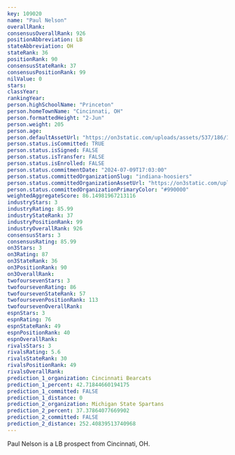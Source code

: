 ```yaml
---
key: 109020
name: "Paul Nelson"
overallRank: 
consensusOverallRank: 926
positionAbbreviation: LB
stateAbbreviation: OH
stateRank: 36
positionRank: 90
consensusStateRank: 37
consensusPositionRank: 99
nilValue: 0
stars: 
classYear: 
rankingYear: 
person.highSchoolName: "Princeton"
person.homeTownName: "Cincinnati, OH"
person.formattedHeight: "2-Jun"
person.weight: 205
person.age: 
person.defaultAssetUrl: "https://on3static.com/uploads/assets/537/186/186537.png"
person.status.isCommitted: TRUE
person.status.isSigned: FALSE
person.status.isTransfer: FALSE
person.status.isEnrolled: FALSE
person.status.commitmentDate: "2024-07-09T17:03:00"
person.status.committedOrganizationSlug: "indiana-hoosiers"
person.status.committedOrganizationAssetUrl: "https://on3static.com/uploads/assets/973/149/149973.svg"
person.status.committedOrganizationPrimaryColor: "#990000"
weightedAggregateScore: 86.14981967213116
industryStars: 3
industryRating: 85.99
industryStateRank: 37
industryPositionRank: 99
industryOverallRank: 926
consensusStars: 3
consensusRating: 85.99
on3Stars: 3
on3Rating: 87
on3StateRank: 36
on3PositionRank: 90
on3OverallRank: 
twofoursevenStars: 3
twofoursevenRating: 86
twofoursevenStateRank: 57
twofoursevenPositionRank: 113
twofoursevenOverallRank: 
espnStars: 3
espnRating: 76
espnStateRank: 49
espnPositionRank: 40
espnOverallRank: 
rivalsStars: 3
rivalsRating: 5.6
rivalsStateRank: 30
rivalsPositionRank: 49
rivalsOverallRank: 
prediction_1_organization: Cincinnati Bearcats
prediction_1_percent: 42.71844660194175
prediction_1_committed: FALSE
prediction_1_distance: 0
prediction_2_organization: Michigan State Spartans
prediction_2_percent: 37.37864077669902
prediction_2_committed: FALSE
prediction_2_distance: 252.40839513740968
---
```

Paul Nelson is a LB prospect from Cincinnati, OH.